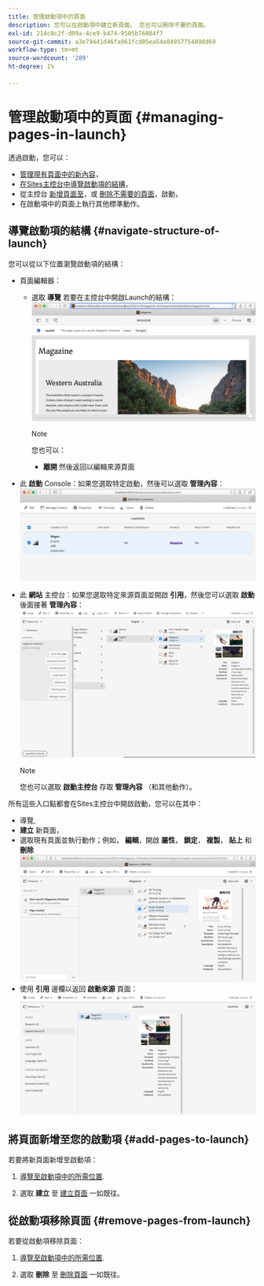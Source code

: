 ```yaml
---
title: 管理啟動項中的頁面
description: 您可以在啟動項中建立新頁面。 您也可以刪除不要的頁面。
exl-id: 214c8c2f-d09a-4ce9-b474-9505b76084f7
source-git-commit: a3e79441d46fa961fcd05ea54e84957754890d69
workflow-type: tm+mt
source-wordcount: '289'
ht-degree: 1%

---
```


# 管理啟動項中的頁面 {#managing-pages-in-launch}

透過啟動，您可以：

* [管理現有頁面中的新內容](/help/sites-cloud/authoring/launches/editing.md)，
* [在Sites主控台中導覽啟動項的結構](#navigate-structure-of-launch)，
* 從主控台 [新增頁面至](#add-pages-to-launch)，或 [刪除不需要的頁面](#remove-pages-from-launch)，啟動，
* 在啟動項中的頁面上執行其他標準動作。

## 導覽啟動項的結構 {#navigate-structure-of-launch}

您可以從以下位置瀏覽啟動項的結構：

* 頁面編輯器：

   * 選取 **導覽** 若要在主控台中開啟Launch的結構：
     ![從頁面編輯器導覽啟動項](/help/sites-cloud/authoring/assets/launches-navigate-page-editor.png)

     >[!NOTE]
     >
     >您也可以：
     >
     >* **離開** 然後返回以編輯來源頁面

* 此 **啟動** Console：如果您選取特定啟動，然後可以選取 **管理內容**：
  ![Launch Console — 管理內容](/help/sites-cloud/authoring/assets/launches-navigate-launches-console.png)

* 此 **網站** 主控台：如果您選取特定來源頁面並開啟 **引用**，然後您可以選取 **啟動** 後面接著 **管理內容**：
  ![Launch Console — 管理內容](/help/sites-cloud/authoring/assets/launches-navigate-sites-console.png)

  >[!NOTE]
  >
  >您也可以選取 **啟動主控台** 存取 **管理內容** （和其他動作）。

所有這些入口點都會在Sites主控台中開啟啟動，您可以在其中：

* 導覽,
* **建立** 新頁面，
* 選取現有頁面並執行動作；例如， **編輯**，開啟 **屬性**， **鎖定**， **複製**， **貼上** 和 **刪除**
  ![從「管理內容」導覽Sites Console中的啟動](/help/sites-cloud/authoring/assets/launches-navigate-manage-content.png)
* 使用 **引用** 邊欄以返回 **啟動來源** 頁面：
  ![網站主控台 — 啟動項來源](/help/sites-cloud/authoring/assets/launches-navigate-launch-source.png)

## 將頁面新增至您的啟動項 {#add-pages-to-launch}

若要將新頁面新增至啟動項：

1. [導覽至啟動項中的所需位置](#navigate-structure-of-launch).

1. 選取 **建立** 至 [建立頁面](/help/sites-cloud/authoring/fundamentals/organizing-pages.md#creating-a-new-page) 一如既往。

## 從啟動項移除頁面 {#remove-pages-from-launch}

若要從啟動項移除頁面：

1. [導覽至啟動項中的所需位置](#navigate-structure-of-launch).

1. 選取 **刪除** 至 [刪除頁面](/help/sites-cloud/authoring/fundamentals/organizing-pages.md#deleting-a-page) 一如既往。
